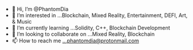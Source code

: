 - 👋 Hi, I’m @PhantomDia
- 👀 I’m interested in ...Blockchain, Mixed Reality, Entertainment, DEFI, Art, & Music
- 🌱 I’m currently learning ...Solidity, C++, Blockchain Development
- 💞️ I’m looking to collaborate on ...Mixed Reality, Blockchain
- 📫 How to reach me ...phantomdia@protonmail.com

<!---
PhantomDia/PhantomDia is a ✨ special ✨ repository because its `README.md` (this file) appears on your GitHub profile.
You can click the Preview link to take a look at your changes.
--->
